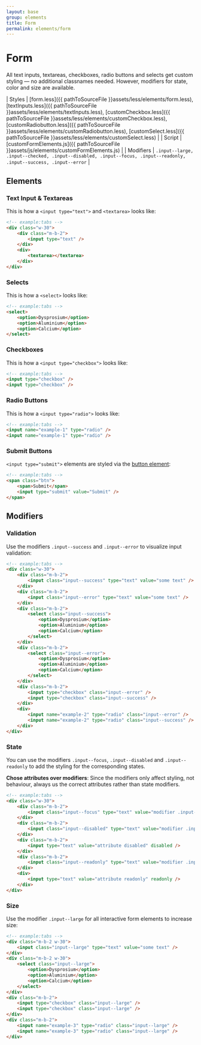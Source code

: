 ```yaml
---
layout: base
group: elements
title: Form
permalink: elements/form
---
```


# Form

<p class="intro">All text inputs, textareas, checkboxes, radio buttons and selects get custom styling — no additional classnames needed. However, modifiers for state, color and size are available.</p>

| Styles         | [form.less]({{ pathToSourceFile }}assets/less/elements/form.less), [textInputs.less]({{ pathToSourceFile }}assets/less/elements/textInputs.less), [customCheckbox.less]({{ pathToSourceFile }}assets/less/elements/customCheckbox.less), [customRadiobutton.less]({{ pathToSourceFile }}assets/less/elements/customRadiobutton.less), [customSelect.less]({{ pathToSourceFile }}assets/less/elements/customSelect.less) |
| Script         | [customFormElements.js]({{ pathToSourceFile }}assets/js/elements/customFormElements.js)                             |
| Modifiers      | `.input--large, .input--checked, .input--disabled, .input--focus, .input--readonly, .input--success, .input--error` |

## Elements

### Text Input & Textareas

This is how a `<input type="text">` and `<textarea>` looks like:

```html
<!-- example:tabs -->
<div class="w-30">
    <div class="m-b-2">
        <input type="text" />
    </div>
    <div>
        <textarea></textarea>
    </div>
</div>
```

### Selects

This is how a `<select>` looks like:

```html
<!-- example:tabs -->
<select>
    <option>Dysprosium</option>
    <option>Aluminium</option>
    <option>Calcium</option>
</select>
```

### Checkboxes

This is how a `<input type="checkbox">` looks like:

```html
<!-- example:tabs -->
<input type="checkbox" />
<input type="checkbox" />
```

### Radio Buttons

This is how a `<input type="radio">` looks like:

```html
<!-- example:tabs -->
<input name="example-1" type="radio" />
<input name="example-1" type="radio" />
```

### Submit Buttons

`<input type="submit">` elements are styled via the [button element](elements/button.html):

```html
<!-- example:tabs -->
<span class="btn">
    <span>Submit</span>
    <input type="submit" value="Submit" />
</span>
```

## Modifiers

### Validation

Use the modifiers `.input--success` and `.input--error` to visualize input validation:

```html
<!-- example:tabs -->
<div class="w-30">
    <div class="m-b-2">
        <input class="input--success" type="text" value="some text" />
    </div>
    <div class="m-b-2">
        <input class="input--error" type="text" value="some text" />
    </div>
    <div class="m-b-2">
        <select class="input--success">
            <option>Dysprosium</option>
            <option>Aluminium</option>
            <option>Calcium</option>
        </select>
    </div>
    <div class="m-b-2">
        <select class="input--error">
            <option>Dysprosium</option>
            <option>Aluminium</option>
            <option>Calcium</option>
        </select>
    </div>
    <div class="m-b-2">
        <input type="checkbox" class="input--error" />
        <input type="checkbox" class="input--success" />
    </div>
    <div>
        <input name="example-2" type="radio" class="input--error" />
        <input name="example-2" type="radio" class="input--success" />
    </div>
</div>
```

### State

You can use the modifiers `.input--focus`, `.input--disabled` and `.input--readonly` to add the styling for the corresponding states.

<p class="hint hint--negative"><b>Chose attributes over modifiers</b>: Since the modifiers only affect styling, not behaviour, always us the correct attributes rather than state modifiers.</p>

```html
<!-- example:tabs -->
<div class="w-30">
    <div class="m-b-2">
        <input class="input--focus" type="text" value="modifier .input--focus" />
    </div>
    <div class="m-b-2">
        <input class="input--disabled" type="text" value="modifier .input--disabled" />
    </div>
    <div class="m-b-2">
        <input type="text" value="attribute disabled" disabled />
    </div>
    <div class="m-b-2">
        <input class="input--readonly" type="text" value="modifier .input--readonly" />
    </div>
    <div>
        <input type="text" value="attribute readonly" readonly />
    </div>
</div>
```

### Size

Use the modifier `.input--large` for all interactive form elements to increase size:

```html
<!-- example:tabs -->
<div class="m-b-2 w-30">
    <input class="input--large" type="text" value="some text" />
</div>
<div class="m-b-2 w-30">
    <select class="input--large">
        <option>Dysprosium</option>
        <option>Aluminium</option>
        <option>Calcium</option>
    </select>
</div>
<div class="m-b-2">
    <input type="checkbox" class="input--large" />
    <input type="checkbox" class="input--large" />
</div>
<div class="m-b-2">
    <input name="example-3" type="radio" class="input--large" />
    <input name="example-3" type="radio" class="input--large" />
</div>
```